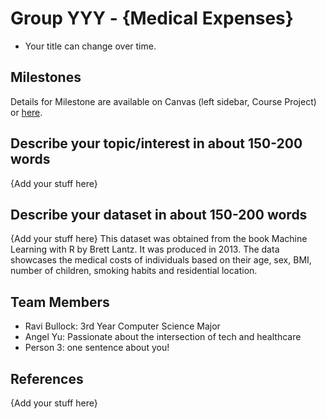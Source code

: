 # Group YYY - {Medical Expenses}

- Your title can change over time.

## Milestones

Details for Milestone are available on Canvas (left sidebar, Course Project) or [here](https://firas.moosvi.com/courses/data301/project/milestone01.html).

## Describe your topic/interest in about 150-200 words

{Add your stuff here}

## Describe your dataset in about 150-200 words

{Add your stuff here} This dataset was obtained from the book Machine Learning with R by Brett Lantz. It was produced in 2013. The data showcases the medical costs of individuals based on their age, sex, BMI, number of children, smoking habits and residential location. 

## Team Members

- Ravi Bullock: 3rd Year Computer Science Major
- Angel Yu: Passionate about the intersection of tech and healthcare
- Person 3: one sentence about you!

## References

{Add your stuff here}
